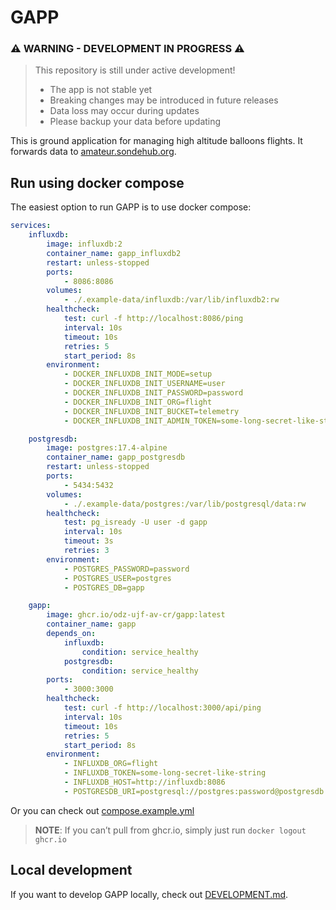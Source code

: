 # GAPP

### ⚠️ WARNING - DEVELOPMENT IN PROGRESS ⚠️

> This repository is still under active development!
>
> -   The app is not stable yet
> -   Breaking changes may be introduced in future releases
> -   Data loss may occur during updates
> -   Please backup your data before updating

This is ground application for managing high altitude balloons flights. It forwards data to [amateur.sondehub.org](https://amateur.sondehub.org/).

## Run using docker compose

The easiest option to run GAPP is to use docker compose:

```yml
services:
    influxdb:
        image: influxdb:2
        container_name: gapp_influxdb2
        restart: unless-stopped
        ports:
            - 8086:8086
        volumes:
            - ./.example-data/influxdb:/var/lib/influxdb2:rw
        healthcheck:
            test: curl -f http://localhost:8086/ping
            interval: 10s
            timeout: 10s
            retries: 5
            start_period: 8s
        environment:
            - DOCKER_INFLUXDB_INIT_MODE=setup
            - DOCKER_INFLUXDB_INIT_USERNAME=user
            - DOCKER_INFLUXDB_INIT_PASSWORD=password
            - DOCKER_INFLUXDB_INIT_ORG=flight
            - DOCKER_INFLUXDB_INIT_BUCKET=telemetry
            - DOCKER_INFLUXDB_INIT_ADMIN_TOKEN=some-long-secret-like-string

    postgresdb:
        image: postgres:17.4-alpine
        container_name: gapp_postgresdb
        restart: unless-stopped
        ports:
            - 5434:5432
        volumes:
            - ./.example-data/postgres:/var/lib/postgresql/data:rw
        healthcheck:
            test: pg_isready -U user -d gapp
            interval: 10s
            timeout: 3s
            retries: 3
        environment:
            - POSTGRES_PASSWORD=password
            - POSTGRES_USER=postgres
            - POSTGRES_DB=gapp

    gapp:
        image: ghcr.io/odz-ujf-av-cr/gapp:latest
        container_name: gapp
        depends_on:
            influxdb:
                condition: service_healthy
            postgresdb:
                condition: service_healthy
        ports:
            - 3000:3000
        healthcheck:
            test: curl -f http://localhost:3000/api/ping
            interval: 10s
            timeout: 10s
            retries: 5
            start_period: 8s
        environment:
            - INFLUXDB_ORG=flight
            - INFLUXDB_TOKEN=some-long-secret-like-string
            - INFLUXDB_HOST=http://influxdb:8086
            - POSTGRESDB_URI=postgresql://postgres:password@postgresdb:5432/gapp
```

Or you can check out [compose.example.yml](./compose.example.yml)

> **NOTE**: If you can’t pull from ghcr.io, simply just run `docker logout ghcr.io`

## Local development

If you want to develop GAPP locally, check out [DEVELOPMENT.md](./DEVELOPMENT.md).
